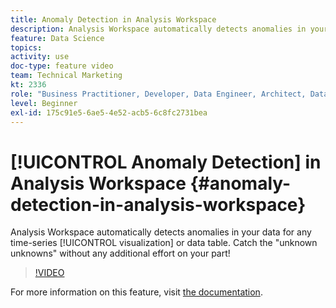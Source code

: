 ```yaml
---
title: Anomaly Detection in Analysis Workspace
description: Analysis Workspace automatically detects anomalies in your data for any time-series visualization or data table. Catch the "unknown unknowns" without any additional effort on your part!
feature: Data Science
topics: 
activity: use
doc-type: feature video
team: Technical Marketing
kt: 2336
role: "Business Practitioner, Developer, Data Engineer, Architect, Data Architect, Administrator, Leader"
level: Beginner
exl-id: 175c91e5-6ae5-4e52-acb5-6c8fc2731bea
---
```

# [!UICONTROL Anomaly Detection] in Analysis Workspace {#anomaly-detection-in-analysis-workspace}

Analysis Workspace automatically detects anomalies in your data for any time-series [!UICONTROL visualization] or data table. Catch the "unknown unknowns" without any additional effort on your part!

>[!VIDEO](https://video.tv.adobe.com/v/25444/?quality=12)

For more information on this feature, visit [the documentation](https://marketing.adobe.com/resources/help/en_US/analytics/analysis-workspace/anomaly_detection.html).
